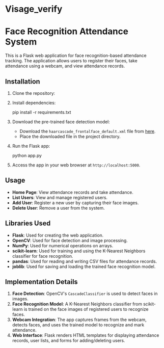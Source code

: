 # Visage_verify


# Face Recognition Attendance System

This is a Flask web application for face recognition-based attendance tracking. The application allows users to register their faces,
take attendance using a webcam, and view attendance records.

## Installation

1. Clone the repository:

  

2. Install dependencies:

   pip install -r requirements.txt

3. Download the pre-trained face detection model:

   - Download the `haarcascade_frontalface_default.xml` file from [here](https://github.com/opencv/opencv/blob/master/data/haarcascades/haarcascade_frontalface_default.xml).
   - Place the downloaded file in the project directory.

4. Run the Flask app:

   python app.py

5. Access the app in your web browser at `http://localhost:5000`.

## Usage

- **Home Page**: View attendance records and take attendance.
- **List Users**: View and manage registered users.
- **Add User**: Register a new user by capturing their face images.
- **Delete User**: Remove a user from the system.

## Libraries Used

- **Flask**: Used for creating the web application.
- **OpenCV**: Used for face detection and image processing.
- **NumPy**: Used for numerical operations on arrays.
- **scikit-learn**: Used for training and using the K-Nearest Neighbors classifier for face recognition.
- **pandas**: Used for reading and writing CSV files for attendance records.
- **joblib**: Used for saving and loading the trained face recognition model.

## Implementation Details

1. **Face Detection**: OpenCV's `CascadeClassifier` is used to detect faces in images.
2. **Face Recognition Model**: A K-Nearest Neighbors classifier from scikit-learn is trained on the face images of registered users to recognize faces.
3. **Webcam Integration**: The app captures frames from the webcam, detects faces, and uses the trained model to recognize and mark attendance.
4. **Web Interface**: Flask renders HTML templates for displaying attendance records, user lists, and forms for adding/deleting users.

